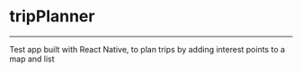 # tripPlanner
---
Test app built with React Native, to plan trips by adding interest points to a map and list
